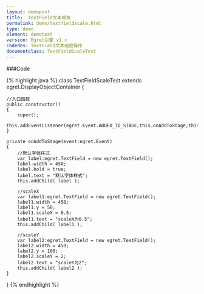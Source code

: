 ```yaml
---
layout: demopost
title:  TextField文本缩放
permalink: demo/textfieldscale.html
type: demo
element: demotext
version: Egret引擎 v1.x
codedes: TextField文本缩放操作
documentclass: TextFieldScaleTest
---
```


###Code

{% highlight java  %}
class TextFieldScaleTest extends  egret.DisplayObjectContainer
{

    //入口函数
    public constructor()
    {
        super();
        this.addEventListener(egret.Event.ADDED_TO_STAGE,this.onAddToStage,this);
    }

    private onAddToStage(event:egret.Event)
    {
        //默认字体样式
        var label:egret.TextField = new egret.TextField();
        label.width = 450;
        label.bold = true;
        label.text = "默认字体样式";
        this.addChild( label );

        //scaleX
        var label1:egret.TextField = new egret.TextField();
        label1.width = 450;
        label1.y = 50;
        label1.scaleX = 0.5;
        label1.text = "scaleX为0.5";
        this.addChild( label1 );

        //scaleY
        var label2:egret.TextField = new egret.TextField();
        label2.width = 450;
        label2.y = 100;
        label2.scaleY = 2;
        label2.text = "scaleY为2";
        this.addChild( label2 );
    }

}
{% endhighlight %}